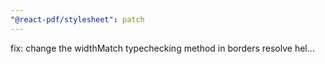 ```yaml
---
"@react-pdf/stylesheet": patch
---
```


fix: change the widthMatch typechecking method in borders resolve hel…
